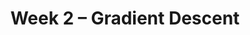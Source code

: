 ---
    title: Week 2 – Gradient Descent
    weekNumber: 2
    days:
      - date: 2021-10-4
        events:
          "**HW 1**{: .label .label-hw } **[MAE and MSE (due 10/4)](../resources/homework/hw01.pdf)**":
          "**SRV 1**{: .label .label-survey } **[Survey 1 (due 10/4)](https://docs.google.com/forms/d/e/1FAIpQLSegdzuFHR9SCjBbsk7FFC3lFKzt4imM4pOdEqwHjBffYfN_0g/viewform)**":
      - date: 2021-10-5
        events:
          "**LEC 4**{: .label .label-lecture } [Spread, Other Loss Functions, Gradient Descent](../resources/lecture/lec04.pdf)":
            "[C1, P12-15](resources/notes/notes_chapter_1.pdf#page=12); [Notes](resources/notes/spread.pdf)"
      - date: 2021-10-6
        events:
          "**DISC 2**{: .label .label-disc} **[Empirical Risk and Gradient Descent (due 10/7)](../resources/groupwork/groupwork02.pdf)**":
      - date: 2021-10-7
        events:
          "**LEC 5**{: .label .label-lecture } [Gradient Descent and Convexity](../resources/lecture/lec05.pdf) ([code](http://datahub.ucsd.edu/user-redirect/git-sync?repo=https://github.com/dsc-courses/dsc40a-2021-fa&subPath=lectures/lec05/lec05.ipynb))":
            "[C1, P16-17](resources/notes/notes_chapter_1.pdf#page=16)"
---